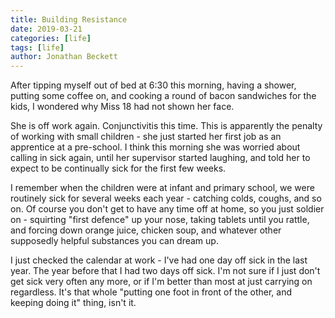 ```yaml
---
title: Building Resistance
date: 2019-03-21
categories: [life]
tags: [life]
author: Jonathan Beckett
---
```


After tipping myself out of bed at 6:30 this morning, having a shower, putting some coffee on, and cooking a round of bacon sandwiches for the kids, I wondered why Miss 18 had not shown her face.

She is off work again. Conjunctivitis this time. This is apparently the penalty of working with small children - she just started her first job as an apprentice at a pre-school. I think this morning she was worried about calling in sick again, until her supervisor started laughing, and told her to expect to be continually sick for the first few weeks.

I remember when the children were at infant and primary school, we were routinely sick for several weeks each year - catching colds, coughs, and so on. Of course you don't get to have any time off at home, so you just soldier on - squirting "first defence" up your nose, taking tablets until you rattle, and forcing down orange juice, chicken soup, and whatever other supposedly helpful substances you can dream up.

I just checked the calendar at work - I've had one day off sick in the last year. The year before that I had two days off sick. I'm not sure if I just don't get sick very often any more, or if I'm better than most at just carrying on regardless. It's that whole "putting one foot in front of the other, and keeping doing it" thing, isn't it.